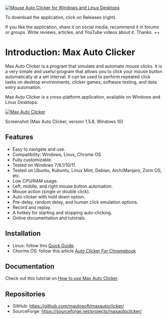 <a href="https://maxautoclicker.blogspot.com/" title="Mouse Auto Clicker for Windows and Linux Desktops"><img src="https://user-images.githubusercontent.com/112543061/187623150-bb72f1d8-72fd-4f56-b9bf-88ee73b2b5ee.png" alt="Mouse Auto Clicker for Windows and Linux Desktops" title="Mouse Auto Clicker for Windows and Linux Desktops"></a>


To download the application, click on Releases (right).

If you like the application, share it on social media, recommend it in forums or groups. Write reviews, articles, and YouTube videos about it. Thanks. ++


# Introduction: Max Auto Clicker

Max Auto Clicker is a program that simulate and automate mouse clicks. It is a very simple and useful program that allows you to click your mouse button automatically at a set interval. It can be used to perform repeated click tasks on desktop environments, clicker games, software testing, and data entry automation.

Max Auto Clicker is a cross-platform application, available on Windows and Linux Desktops.

<a href="https://maxautoclicker.blogspot.com/" title="Max Auto Clicker"><img src="https://user-images.githubusercontent.com/112543061/187627158-0b1e27c3-4418-41b8-bcc2-797cfa94d99a.png" alt="Max Auto Clicker" title="Max Auto Clicker"></a>

Screenshot (Max Auto Clicker, version 1.5.8, Windows 10)

## Features
- Easy to navigate and use.
- Compatibility: Windows, Linux, Chrome OS.
- Fully customizable.
- Tested on Windows 7/8.1/10/11.
- Tested on Ubuntu, Kubuntu, Linux Mint, Debian, Arch/Manjaro, Zorin OS, etc.
- Low CPU/RAM usage.
- Left, middle, and right mouse button automation.
- Mouse action (single or double click).
- Auto clicker with hold down option.
- Pre-delay, random delay, and human click emulation options.
- Record and replay.
- A hotkey for starting and stopping auto-clicking.
- Online documentation and tutorials.

## Installation

- Linux: follow this [Quick Guide](https://maxautoclicker.blogspot.com/2021/05/mouse-auto-clicker-for-ubuntu-linux.html).
- Chorme OS: follow this article [Auto Clicker For Chromebook](https://dev.to/flaxalex57/auto-clicker-for-chromebook-3k7h)

## Documentation

Check out this tutorial on [How to use Max Auto Clicker](https://maxautoclicker.blogspot.com/2021/05/help-how-to-use-max-auto-clicker.html).

## Repositories
- GitHub: https://github.com/mautosoft/maxautoclicker/
- SourceForge: https://sourceforge.net/projects/maxautoclicker/
